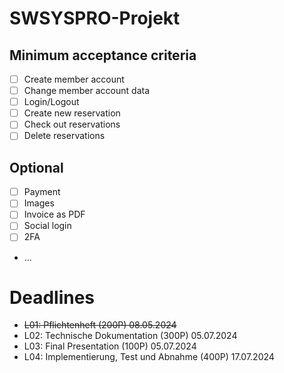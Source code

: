 # SWSYSPRO-Projekt

## Minimum acceptance criteria

- [ ] Create member account
- [ ] Change member account data
- [ ] Login/Logout
- [ ] Create new reservation
- [ ] Check out reservations
- [ ] Delete reservations

## Optional
- [ ] Payment
- [ ] Images
- [ ] Invoice as PDF
- [ ] Social login
- [ ] 2FA
- ...

# Deadlines
- ~~L01: Pflichtenheft (200P) 08.05.2024~~
- L02: Technische Dokumentation (300P) 05.07.2024
- L03: Final Presentation (100P) 05.07.2024
- L04: Implementierung, Test und Abnahme (400P) 17.07.2024

